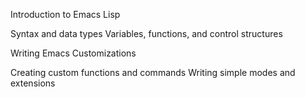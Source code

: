 Introduction to Emacs Lisp

Syntax and data types
Variables, functions, and control structures

Writing Emacs Customizations

Creating custom functions and commands
Writing simple modes and extensions